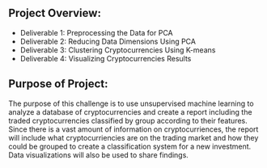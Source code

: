 ## Project Overview:
- Deliverable 1: Preprocessing the Data for PCA
- Deliverable 2: Reducing Data Dimensions Using PCA
- Deliverable 3: Clustering Cryptocurrencies Using K-means
- Deliverable 4: Visualizing Cryptocurrencies Results

## Purpose of Project:
The purpose of this challenge is to use unsupervised machine learning to analyze a database of cryptocurrencies and create a report including the traded cryptocurrencies classified by group according to their features. Since there is a vast amount of information on cryptocurriences, the report will include what cryptocurriencies are on the trading market and how they could be grouped to create a classification system for a new investment.  
Data visualizations will also be used to share findings.
